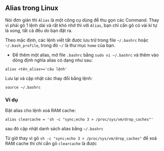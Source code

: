 ## Alias trong Linux

Nói đơn giản thì `Alias` là một công cụ dùng để thu gọn các Command. Thay vì phải gõ 1 lệnh dài và rất khó nhớ thì với `Alias`, bạn chỉ cần gõ có vài kí tự là xong, tất cả đều do bạn đặt ra.

Theo mặc định, các lệnh viết tắt được lưu trữ trong file `~/.bashrc` hoặc `~/.bash_profile`, trong đó `~/` là thư mục `home` của bạn.

- Để thêm một alias, mở file `.bashrc` bằng `sudo vi ~/.bashrc` và thêm vào dòng định nghĩa alias có dạng như sau:

```
alias <tên_alias>='câu lệnh'
```

Lưu lại và cập nhật các thay đổi bằng lệnh:

```
source ~/.bashrc 
```

### Ví dụ

Đặt alias cho lệnh xoá RAM cache:

```
alias clearcache = 'sh -c "sync;echo 3 > /proc/sys/vm/drop_caches"'
```

sau đó cập nhật danh sách alias bằng `~/.bashrc` 

Từ giờ thay vì gõ `sh -c "sync;echo 3 > /proc/sys/vm/drop_caches"` để xoá RAM cache thì chỉ cần gõ `clearcache` là được 